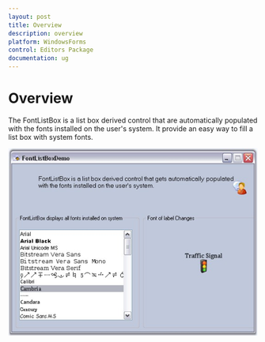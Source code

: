 ```yaml
---
layout: post
title: Overview
description: overview
platform: WindowsForms
control: Editors Package
documentation: ug
---
```



# Overview

The FontListBox is a list box derived control that are automatically populated with the fonts installed on the user's system. It provide an easy way to fill a list box with system fonts. 

![](Overview_images/Overview_img576.jpeg) 

